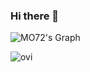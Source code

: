 ### Hi there 👋

![MO72's Graph](https://github-readme-activity-graph.vercel.app/graph?username=jamormoussa&custom_title=Jamor's%20GitHub%20Activity%20Graph&bg_color=0D1117&color=7F3FBF&line=7F3FBF&point=7F3FBF&area_color=FFFFFF&title_color=FFFFFF&area=true)

<img src="https://github-readme-stats.vercel.app/api/top-langs?username=jamormoussa&show_icons=true&locale=en&layout=compact&theme=chartreuse" alt="ovi" />
